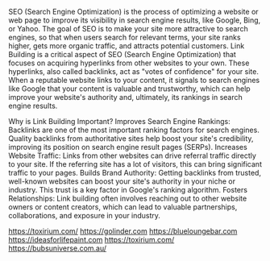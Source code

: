SEO (Search Engine Optimization) is the process of optimizing a website or web page to improve its visibility in search engine results, like Google, Bing, or Yahoo. The goal of SEO is to make your site more attractive to search engines, so that when users search for relevant terms, your site ranks higher, gets more organic traffic, and attracts potential customers.
Link Building is a critical aspect of SEO (Search Engine Optimization) that focuses on acquiring hyperlinks from other websites to your own. These hyperlinks, also called backlinks, act as "votes of confidence" for your site. When a reputable website links to your content, it signals to search engines like Google that your content is valuable and trustworthy, which can help improve your website's authority and, ultimately, its rankings in search engine results.

Why is Link Building Important?
Improves Search Engine Rankings: Backlinks are one of the most important ranking factors for search engines. Quality backlinks from authoritative sites help boost your site's credibility, improving its position on search engine result pages (SERPs).
Increases Website Traffic: Links from other websites can drive referral traffic directly to your site. If the referring site has a lot of visitors, this can bring significant traffic to your pages.
Builds Brand Authority: Getting backlinks from trusted, well-known websites can boost your site's authority in your niche or industry. This trust is a key factor in Google's ranking algorithm.
Fosters Relationships: Link building often involves reaching out to other website owners or content creators, which can lead to valuable partnerships, collaborations, and exposure in your industry.

<a href="https://golinder.com">https://toxirium.com/</a>
<a href="https://blueloungebar.com">https://golinder.com</a>
<a href="https://ideasforlifepaint.com">https://blueloungebar.com</a>
<a href="https://toxirium.com/">https://ideasforlifepaint.com</a>
<a href="https://bubsuniverse.com.au/">https://toxirium.com/</a>
<a href="">https://bubsuniverse.com.au/</a>
<a href=""></a>
<a href=""></a>






